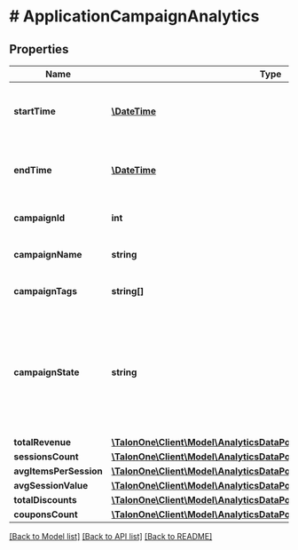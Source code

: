 # # ApplicationCampaignAnalytics

## Properties

Name | Type | Description | Notes
------------ | ------------- | ------------- | -------------
**startTime** | [**\DateTime**](\DateTime.md) | The start of the aggregation time frame in UTC. | 
**endTime** | [**\DateTime**](\DateTime.md) | The end of the aggregation time frame in UTC. | 
**campaignId** | **int** | The ID of the campaign. | 
**campaignName** | **string** | The name of the campaign. | 
**campaignTags** | **string[]** | A list of tags for the campaign. | 
**campaignState** | **string** | The state of the campaign.  **Note:** A disabled or archived campaign is not evaluated for rules or coupons. | 
**totalRevenue** | [**\TalonOne\Client\Model\AnalyticsDataPointWithTrendAndInfluencedRate**](AnalyticsDataPointWithTrendAndInfluencedRate.md) |  | [optional] 
**sessionsCount** | [**\TalonOne\Client\Model\AnalyticsDataPointWithTrendAndInfluencedRate**](AnalyticsDataPointWithTrendAndInfluencedRate.md) |  | [optional] 
**avgItemsPerSession** | [**\TalonOne\Client\Model\AnalyticsDataPointWithTrendAndUplift**](AnalyticsDataPointWithTrendAndUplift.md) |  | [optional] 
**avgSessionValue** | [**\TalonOne\Client\Model\AnalyticsDataPointWithTrendAndUplift**](AnalyticsDataPointWithTrendAndUplift.md) |  | [optional] 
**totalDiscounts** | [**\TalonOne\Client\Model\AnalyticsDataPointWithTrend**](AnalyticsDataPointWithTrend.md) |  | [optional] 
**couponsCount** | [**\TalonOne\Client\Model\AnalyticsDataPointWithTrend**](AnalyticsDataPointWithTrend.md) |  | [optional] 

[[Back to Model list]](../../README.md#documentation-for-models) [[Back to API list]](../../README.md#documentation-for-api-endpoints) [[Back to README]](../../README.md)


